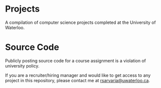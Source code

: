 # Projects

A compilation of computer science projects completed at the University of Waterloo.

# Source Code

Publicly posting source code for a course assignment is a violation of university policy.

If you are a recruiter/hiring manager and would like to get access to any project in this repository, please contact me at rsarvaria@uwaterloo.ca.
